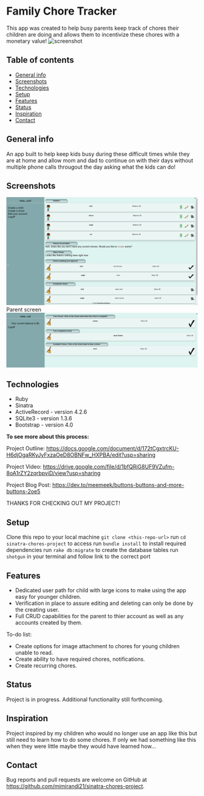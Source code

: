 # Family Chore Tracker
This app was created to help busy parents keep track of chores their children are doing and allows them to incentivize these chores with a monetary value!
![screenshot](./public/images/Sinatra.png)

## Table of contents
* [General info](#general-info)
* [Screenshots](#screenshots)
* [Technologies](#technologies)
* [Setup](#setup)
* [Features](#features)
* [Status](#status)
* [Inspiration](#inspiration)
* [Contact](#contact)

## General info
An app built to help keep kids busy during these difficult times while they are at home and allow mom and dad to continue on with their days without multiple phone calls througout the day asking what the kids can do!

## Screenshots
![Parent screenshot](./public/images/Sinatra-parent.png)
Parent screen
![Child screenshot](./public/images/Sinatra-child.png)

## Technologies
* Ruby
* Sinatra
* ActiveRecord - version 4.2.6
* SQLite3 - version 1.3.6
* Bootstrap - version 4.0

****To see more about this process:****

Project Outline: https://docs.google.com/document/d/172tCgxtrcKU-H6djOgaRKyJyFxzaOeD8OBNFw_HXPBA/edit?usp=sharing

Project Video: https://drive.google.com/file/d/1bfQRjG8UF9VZufm-8oA1rZY2zqrbpviD/view?usp=sharing

Project Blog Post: https://dev.to/meemeek/buttons-buttons-and-more-buttons-2oe5

THANKS FOR CHECKING OUT MY PROJECT!

## Setup
Clone this repo to your local machine `git clone <this-repo-url>`
run `cd sinatra-chores-project` to access
run `bundle install` to install required dependencies
run `rake db:migrate` to create the database tables
run `shotgun` in your terminal and follow link to the correct port

## Features
* Dedicated user path for child with large icons to make using the app easy for younger children.
* Verification in place to assure editing and deleting can only be done by the creating user.
* Full CRUD capabilities for the parent to thier account as well as any accounts created by them.

To-do list:
* Create options for image attachment to chores for young children unable to read.
* Create ability to have required chores, notifications.
* Create recurring chores.

## Status
Project is in progress.  Additional functionality still forthcoming.

## Inspiration
Project inspired by my children who would no longer use an app like this but still need to learn how to do some chores.  If only we had something like this when they were little maybe they would have learned how...

## Contact
Bug reports and pull requests are welcome on GitHub at https://github.com/mimirandi21/sinatra-chores-project.
